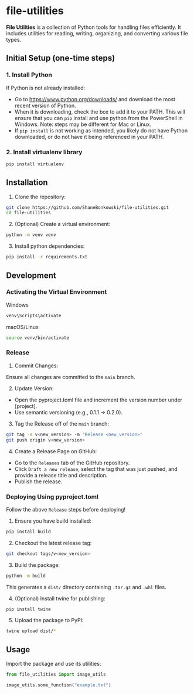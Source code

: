 # file-utilities

**File Utilities** is a collection of Python tools for handling files efficiently. It includes utilities for reading, writing, organizing, and converting various file types.

## Initial Setup (one-time steps)

### 1. Install Python

If Python is not already installed:

- Go to https://www.python.org/downloads/ and download the most recent version of Python.
- When it is downloading, check the box to add it to your PATH. This will ensure that you can `pip` install and use python from the PowerShell in Windows. Note: steps may be different for Mac or Linux.
- If `pip install` is not working as intended, you likely do not have Python downloaded, or do not have it being referenced in your PATH.

### 2. Install virtualenv library

```bash
pip install virtualenv
```

## Installation

1. Clone the repository:

```bash
git clone https://github.com/ShaneBonkowski/file-utilities.git
cd file-utilities
```

2. (Optional) Create a virtual environment:

```bash
python -m venv venv
```

3. Install python dependencies:

```bash
pip install -r requirements.txt
```

## Development

### Activating the Virtual Environment

Windows

```bash
venv\Scripts\activate
```

macOS/Linux

```bash
source venv/bin/activate
```

### Release

1. Commit Changes:

Ensure all changes are committed to the `main` branch.

2. Update Version:

- Open the pyproject.toml file and increment the version number under [project].
- Use semantic versioning (e.g., 0.1.1 → 0.2.0).

3. Tag the Release off of the `main` branch:

```bash
git tag -a v<new_version> -m "Release <new_version>"
git push origin v<new_version>
```

4. Create a Release Page on GitHub:

- Go to the `Releases` tab of the GitHub repository.
- Click `Draft a new release`, select the tag that was just pushed, and provide a release title and description.
- Publish the release.

### Deploying Using pyproject.toml

Follow the above `Release` steps before deploying!

1. Ensure you have build installed:

```bash
pip install build
```

2. Checkout the latest release tag:

```bash
git checkout tags/v<new_version>
```

3. Build the package:

```bash
python -m build
```

This generates a `dist/` directory containing `.tar.gz` and `.whl` files.

4. (Optional) Install twine for publishing:

```bash
pip install twine
```

5. Upload the package to PyPI:

```bash
twine upload dist/*
```

## Usage

Import the package and use its utilities:

```python
from file_utilities import image_utils

image_utils.some_function("example.txt")
```
